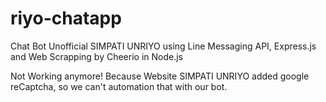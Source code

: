 # riyo-chatapp
Chat Bot Unofficial SIMPATI UNRIYO using Line Messaging API, Express.js and Web Scrapping by Cheerio in Node.js

Not Working anymore!
Because Website SIMPATI UNRIYO added google reCaptcha, so we can't automation that with our bot.
